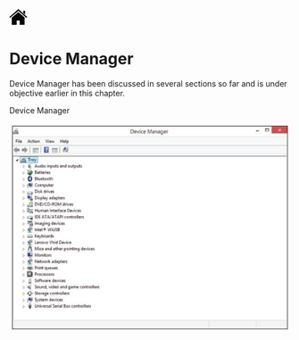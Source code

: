 [![Home](/img/home.jpg)](1.6_OS_win_ControlPanel.md)

# Device Manager
Device Manager has been discussed in several sections so far and is
under objective  earlier in this chapter. 

Device Manager

![Home](/img/f1.6_CP_device_man.jpg)



